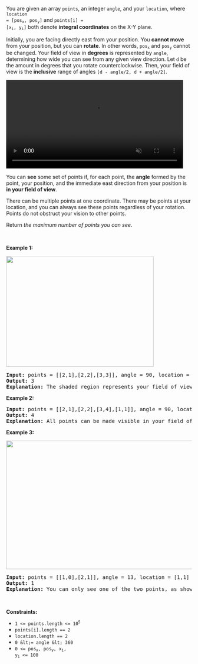 You are given an array `` points ``, an integer `` angle ``, and your `` location ``, where <code>location = [pos<sub>x</sub>, pos<sub>y</sub>]</code> and <code>points[i] = [x<sub>i</sub>, y<sub>i</sub>]</code> both denote __integral coordinates__ on the X-Y plane.

Initially, you are facing directly east from your position. You __cannot move__ from your position, but you can __rotate__. In other words, <code>pos<sub>x</sub></code> and <code>pos<sub>y</sub></code> cannot be changed. Your field of view in __degrees__ is represented by `` angle ``, determining how wide you can see from any given view direction. Let `` d `` be the amount in degrees that you rotate counterclockwise. Then, your field of view is the __inclusive__ range of angles `` [d - angle/2, d + angle/2] ``.

<video autoplay="" controls="" height="360" muted="" style="max-width:100%;height:auto;" width="480"><source src="https://assets.leetcode.com/uploads/2020/09/30/angle.mp4" type="video/mp4"/>Your browser does not support the video tag or this video format.</video>

You can __see__ some set of points if, for each point, the __angle__ formed by the point, your position, and the immediate east direction from your position is __in your field of view__.

There can be multiple points at one coordinate. There may be points at your location, and you can always see these points regardless of your rotation. Points do not obstruct your vision to other points.

Return _the maximum number of points you can see_.

&nbsp;

__Example 1:__

<img alt="" src="https://assets.leetcode.com/uploads/2020/09/30/89a07e9b-00ab-4967-976a-c723b2aa8656.png" style="width: 400px; height: 300px;"/>

<pre>
<strong>Input:</strong> points = [[2,1],[2,2],[3,3]], angle = 90, location = [1,1]
<strong>Output:</strong> 3
<strong>Explanation:</strong> The shaded region represents your field of view. All points can be made visible in your field of view, including [3,3] even though [2,2] is in front and in the same line of sight.
</pre>

__Example 2:__

<pre>
<strong>Input:</strong> points = [[2,1],[2,2],[3,4],[1,1]], angle = 90, location = [1,1]
<strong>Output:</strong> 4
<strong>Explanation:</strong> All points can be made visible in your field of view, including the one at your location.
</pre>

__Example 3:__

<img alt="" src="https://assets.leetcode.com/uploads/2020/09/30/5010bfd3-86e6-465f-ac64-e9df941d2e49.png" style="width: 690px; height: 348px;"/>

<pre>
<strong>Input:</strong> points = [[1,0],[2,1]], angle = 13, location = [1,1]
<strong>Output:</strong> 1
<strong>Explanation:</strong> You can only see one of the two points, as shown above.
</pre>

&nbsp;

__Constraints:__

*   <code>1 &lt;= points.length &lt;= 10<sup>5</sup></code>
*   `` points[i].length == 2 ``
*   `` location.length == 2 ``
*   `` 0 &lt;= angle &lt; 360 ``
*   <code>0 &lt;= pos<sub>x</sub>, pos<sub>y</sub>, x<sub>i</sub>, y<sub>i</sub> &lt;= 100</code>